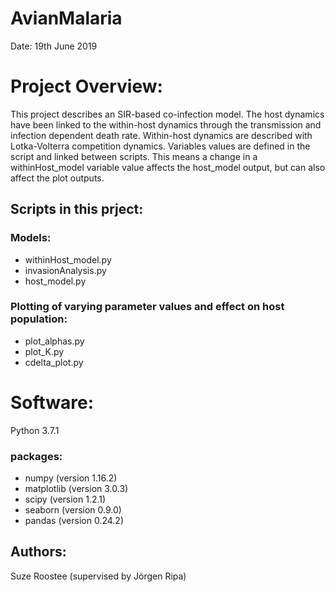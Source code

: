 # AvianMalaria
Date: 19th June 2019

# Project Overview:

This project describes an SIR-based co-infection model. The host dynamics have been linked to the within-host dynamics through the transmission and infection dependent death rate. Within-host dynamics are described with Lotka-Volterra competition dynamics. Variables values are defined in the script and linked between scripts. This means a change in a withinHost_model variable value affects the host_model output, but can also affect the plot outputs.

## Scripts in this prject:

### Models:
- withinHost_model.py
- invasionAnalysis.py
- host_model.py
		
### Plotting of varying parameter values and effect on host population:
- plot_alphas.py
- plot_K.py
- cdelta_plot.py


# Software:

Python 3.7.1

### packages: 
 
- numpy (version 1.16.2)
- matplotlib (version 3.0.3)
- scipy (version 1.2.1)
- seaborn (version 0.9.0)
- pandas (version 0.24.2)

## Authors:
Suze Roostee (supervised by Jörgen Ripa)
